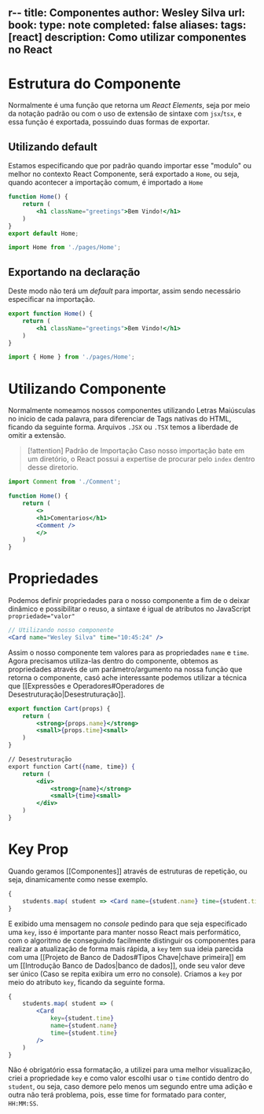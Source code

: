 r--
title: Componentes
author: Wesley Silva
url:
book:
type: note
completed: false
aliases:
tags: [react]
description: Como utilizar componentes no React 
---
# Estrutura do Componente
Normalmente é uma função que retorna um _React Elements_, seja por meio da notação padrão ou com o uso de extensão de sintaxe com `jsx`/`tsx`, e essa função é exportada, possuindo duas formas de exportar.

## Utilizando default
Estamos especificando que por padrão quando importar esse "modulo" ou melhor no contexto React Componente, será exportado a `Home`, ou seja, quando acontecer a importação comum, é importado a `Home`

```jsx
function Home() {
	return (
		<h1 className="greetings">Bem Vindo!</h1>
	)
}
export default Home;
```

```js
import Home from './pages/Home';
```

## Exportando na declaração
Deste modo não terá um _default_ para importar, assim sendo necessário especificar na importação.

```jsx
export function Home() {
	return (
		<h1 className="greetings">Bem Vindo!</h1>
	)
}
```

```js
import { Home } from './pages/Home';
```

# Utilizando Componente
Normalmente nomeamos nossos componentes utilizando Letras Maiúsculas no inicio de cada palavra, para diferenciar de Tags nativas do HTML, ficando da seguinte forma.
Arquivos `.JSX` ou `.TSX` temos a liberdade de omitir a extensão.

>[!attention] Padrão de Importação
>Caso nosso importação bate em um diretório, o React possui a expertise de procurar pelo `index` dentro desse diretorio.

```jsx
import Comment from './Comment';

function Home() {
	return (
		<>
		<h1>Comentarios</h1>
		<Comment />
		</>
	)
}
```

# Propriedades
Podemos definir propriedades para o nosso componente a fim de o deixar dinâmico e possibilitar o reuso, a sintaxe é igual de atributos no JavaScript `propriedade="valor"`

```jsx
// Utilizando nosso componente
<Card name="Wesley Silva" time="10:45:24" />
```

Assim o nosso componente tem valores para as propriedades `name` e `time`.
Agora precisamos utiliza-las dentro do componente, obtemos as propriedades através de um parâmetro/argumento na nossa função que retorna o componente, casó ache interessante podemos utilizar a técnica que [[Expressões e Operadores#Operadores de Desestruturação|Desestruturação]].

```jsx
export function Cart(props) {
	return (
		<strong>{props.name}</strong>
		<small>{props.time}<small>
	)
}

// Desestruturação
export function Cart({name, time}) {
	return (
		<div>
			<strong>{name}</strong>
			<small>{time}<small>
		</div>
	)
}
```

# Key Prop
Quando geramos [[Componentes]] através de estruturas de repetição, ou seja, dinamicamente como nesse exemplo.

```jsx
{
	students.map( student => <Card name={student.name} time={student.time}/>)
}
```

E exibido uma mensagem no _console_ pedindo para que seja especificado uma `key`, isso é importante para manter nosso React mais performático, com o algoritmo de conseguindo facilmente distinguir os componentes para realizar a atualização de forma mais rápida, a `key` tem sua ideia parecida com uma [[Projeto de Banco de Dados#Tipos Chave|chave primeira]] em um [[Introdução Banco de Dados|banco de dados]], onde seu valor deve ser único (Caso se repita exibira um erro no console).
Criamos a `key` por meio do atributo `key`, ficando da seguinte forma.

```jsx
{
	students.map( student => (
		<Card 
			key={student.time}
			name={student.name} 
			time={student.time}
		/>
	)
}
```

Não é obrigatório essa formatação, a utilizei para uma melhor visualização, criei a propriedade `key` e como valor escolhi usar o `time` contido dentro do `student`, ou seja, caso demore pelo menos um segundo entre uma adição e outra não terá problema, pois, esse time for formatado para conter, `HH:MM:SS`.